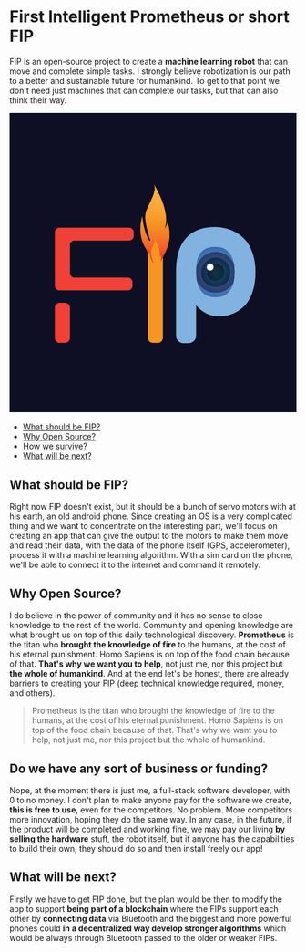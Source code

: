 # First Intelligent Prometheus or short FIP
FIP is an open-source project to create a __machine learning robot__ that can move and complete simple tasks.
I strongly believe robotization is our path to a better and sustainable future for humankind.
To get to that point we don't need just machines that can complete our tasks, but that can also think their way. 

![logo](Fip-app-logo.jpg)

- [What should be FIP?](#What-should-be-FIP)
- [Why Open Source?](#Why-Open-Source)
- [How we survive?](#Do-we-have-any-sort-of-business-or-funding)
- [What will be next?](#What-will-be-next)

## What should be FIP?
Right now FIP doesn't exist, but it should be a bunch of servo motors with at his earth, an old android phone. Since creating an OS is a very complicated thing and we want to concentrate on the interesting part, we'll focus on creating an app that can give the output to the motors to make them move and read their data, with the data of the phone itself (GPS, accelerometer), process it with a machine learning algorithm.
With a sim card on the phone, we'll be able to connect it to the internet and command it remotely.

## Why Open Source?
I do believe in the power of community and it has no sense to close knowledge to the rest of the world. Community and opening knowledge are what brought us on top of this daily technological discovery. __Prometheus__ is the titan who __brought the knowledge of fire__ to the humans, at the cost of his eternal punishment. Homo Sapiens is on top of the food chain because of that. __That's why we want you to help__, not just me, nor this project but __the whole of humankind__. And at the end let's be honest, there are already barriers to creating your FIP (deep technical knowledge required, money, and others). 

> Prometheus is the titan who brought the knowledge of fire to the humans, at the cost of his eternal punishment. Homo Sapiens is on top of the food chain because of that. That's why we want you to help, not just me, nor this project but the whole of humankind.

## Do we have any sort of business or funding?
Nope, at the moment there is just me, a full-stack software developer, with 0 to no money. I don't plan to make anyone pay for the software we create, __this is free to use__, even for the competitors. No problem. More competitors more innovation, hoping they do the same way. In any case, in the future, if the product will be completed and working fine, we may pay our living __by selling the hardware__ stuff, the robot itself, but if anyone has the capabilities to build their own, they should do so and then install freely our app!

## What will be next? 
Firstly we have to get FIP done, but the plan would be then to modify the app to support __being part of a blockchain__ where the FIPs support each other by __connecting data__ via Bluetooth and the biggest and more powerful phones could __in a decentralized way develop stronger algorithms__ which would be always through Bluetooth passed to the older or weaker FIPs. 

